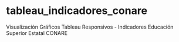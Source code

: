# tableau_indicadores_conare
Visualización Gráficos Tableau Responsivos - Indicadores Educación Superior Estatal CONARE
